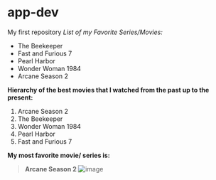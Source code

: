 # app-dev
My first repository
*List of my Favorite Series/Movies:*
- The Beekeeper
- Fast and Furious 7
- Pearl Harbor
- Wonder Woman 1984
- Arcane Season 2

**Hierarchy of the best movies that I watched from the past up to the present:**
1. Arcane Season 2
2. The Beekeeper
3. Wonder Woman 1984
4. Pearl Harbor
5. Fast and Furious 7

**My most favorite movie/ series is:**
> **Arcane Season 2**
![image](https://github.com/user-attachments/assets/c8b5a830-2729-4210-bb9a-a34f27f04c15)


